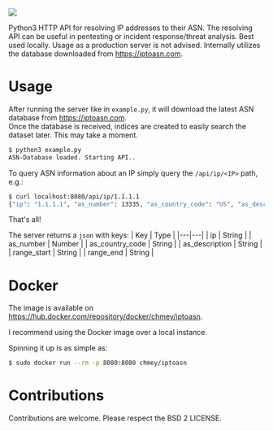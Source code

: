 ![](docs/ip2asn.png)

Python3 HTTP API for resolving IP addresses to their ASN. The resolving API can be useful in pentesting or incident response/threat analysis. Best used locally. Usage as a production server is not advised. Internally utilizes the database downloaded from https://iptoasn.com.

# Usage

After running the server like in `example.py`, it will download the latest ASN database from https://iptoasn.com.   
Once the database is received, indices are created to easily search the dataset later. This may take a moment.
```bash
$ python3 example.py
ASN-Database loaded. Starting API..
```

To query ASN information about an IP simply query the `/api/ip/<IP>` path, e.g.:

```bash
$ curl localhost:8080/api/ip/1.1.1.1
{"ip": "1.1.1.1", "as_number": 13335, "as_country_code": "US", "as_description": "CLOUDFLARENET - Cloudflare, Inc.", "range_start": "1.1.1.0", "range_end": "1.1.1.255"}
```

That's all!

The server returns a `json` with keys:
| Key | Type |
|---|---|
| ip | String | 
| as_number | Number | 
| as_country_code | String | 
| as_description | String | 
| range_start | String | 
| range_end | String | 



# Docker

The image is available on https://hub.docker.com/repository/docker/chmey/iptoasn.

I recommend using the Docker image over a local instance.

Spinning it up is as simple as:
```bash
$ sudo docker run --rm -p 8080:8080 chmey/iptoasn
```

# Contributions
Contributions are welcome. Please respect the BSD 2 LICENSE.
